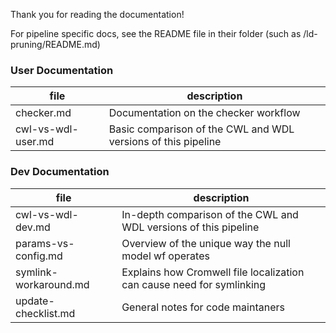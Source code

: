 Thank you for reading the documentation!

For pipeline specific docs, see the README file in their folder (such as /ld-pruning/README.md)

### User Documentation
| file          	  | description                                                             	|
|---------------	  |-------------------------------------------------------------------------	|
| checker.md    	  | Documentation on the checker workflow                                   	|
| cwl-vs-wdl-user.md  | Basic comparison of the CWL and WDL versions of this pipeline        	|

### Dev Documentation
| file          	     | description                                                             	|
|---------------	     |-------------------------------------------------------------------------	|
| cwl-vs-wdl-dev.md      | In-depth comparison of the CWL and WDL versions of this pipeline        	|
| params-vs-config.md    | Overview of the unique way the null model wf operates |
| symlink-workaround.md  | Explains how Cromwell file localization can cause need for symlinking |
| update-checklist.md    | General notes for code maintaners  										|